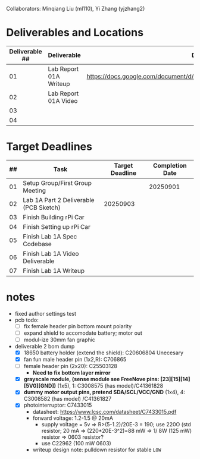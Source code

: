 Collaborators: Minqiang Liu (ml110), Yi Zhang (yjzhang2)

# Deliverables and Locations
|Deliverable ##|Deliverable|Directory / File / Link|
|-|-|-|
|01|Lab Report 01A Writeup|https://docs.google.com/document/d/1ofo3UBKZBPJ1nXjpC4MVrXOk0mxkwSKT93FRr8TGrU0|
|02|Lab Report 01A Video||
|03|||
|04|||

# Target Deadlines
|##|Task|Target Deadline|Completion Date|
|-|-|-|-|
|01|Setup Group/First Group Meeting||20250901|
|02|Lab 1A Part 2 Deliverable (PCB Sketch)|20250903||
|03|Finish Building rPi Car|||
|04|Finish Setting up rPi Car|||
|05|Finish Lab 1A Spec Codebase|||
|06|Finish Lab 1A Video Deliverable|||
|07|Finish Lab 1A Writeup|||

# notes
- fixed author settings test
- pcb todo:
	- [ ] fix female header pin bottom mount polarity
	- [ ] expand shield to accomodate battery; motor out
	- [ ] modul-ize 30mm fan graphic
- deliverable 2 bom dump
	- [x] 18650 battery holder (extend the shield): C20606804 Unecesary
	- [x] fan fun male header pin (1x2,R): C706865
	- [ ] female header pin (2x20): C25503128
		- **Need to fix bottom layer mirror**
	- [x] **grayscale module, (sense module see FreeNove pins: [23][15][14][5V0][GND])** (1x5), 1: C3008575 (has model)/C41361828
	- [x] **dummy motor output pins, pretend SDA/SCL/VCC/GND** (1x4), 4: C3008582 (has model) /C41361827
	- [x] photointerruptor: C7433015
		- datasheet: https://www.lcsc.com/datasheet/C7433015.pdf
		- forward voltage: 1.2-1.5 @ 20mA
			- supply voltage = 5v => R>(5-1.2)/20E-3 = 190; use 220O (std resistor; 20 mA => (220*20E-3^2)=88 mW => 1/ 8W (125 mW) resistor => 0603 resistor?
			- use C22962 (100 mW 0603)
		- writeup design note: pulldown resistor for stable `LOW`